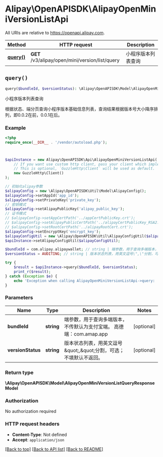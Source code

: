 # Alipay\OpenAPISDK\AlipayOpenMiniVersionListApi

All URIs are relative to https://openapi.alipay.com.

Method | HTTP request | Description
------------- | ------------- | -------------
[**query()**](AlipayOpenMiniVersionListApi.md#query) | **GET** /v3/alipay/open/mini/version/list/query | 小程序版本列表查询


## `query()`

```php
query($bundleId, $versionStatus): \Alipay\OpenAPISDK\Model\AlipayOpenMiniVersionListQueryResponseModel
```

小程序版本列表查询

根据状态、端分页查询小程序版本基础信息列表，查询结果根据版本号大小降序排列，即0.0.2在前，0.0.1在后。

### Example

```php
<?php
require_once(__DIR__ . '/vendor/autoload.php');



$apiInstance = new Alipay\OpenAPISDK\Api\AlipayOpenMiniVersionListApi(
    // If you want use custom http client, pass your client which implements `GuzzleHttp\ClientInterface`.
    // This is optional, `GuzzleHttp\Client` will be used as default.
    new GuzzleHttp\Client()
);

// 初始化alipay参数
$alipayConfig = new \Alipay\OpenAPISDK\Util\Model\AlipayConfig();
$alipayConfig->setAppId('app_id');
$alipayConfig->setPrivateKey('private_key');
// 密钥模式
$alipayConfig->setAlipayPublicKey('alipay_public_key');
// 证书模式
// $alipayConfig->setAppCertPath('../appCertPublicKey.crt');
// $alipayConfig->setAlipayPublicCertPath('../alipayCertPublicKey_RSA2.crt');
// $alipayConfig->setRootCertPath('../alipayRootCert.crt');
$alipayConfig->setEncryptKey('encrypt_key');
$alipayConfigUtil = new \Alipay\OpenAPISDK\Util\AlipayConfigUtil($alipayConfig);
$apiInstance->setAlipayConfigUtil($alipayConfigUtil);

$bundleId = com.alipay.alipaywallet; // string | 端参数，用于查询多端版本，不传默认为支付宝端。 高德端：com.amap.app
$versionStatus = AUDITING; // string | 版本状态列表，用英文逗号\",\"分割，可选；不填默认不返回。

try {
    $result = $apiInstance->query($bundleId, $versionStatus);
    print_r($result);
} catch (Exception $e) {
    echo 'Exception when calling AlipayOpenMiniVersionListApi->query: ', $e->getMessage(), PHP_EOL;
}
```

### Parameters

Name | Type | Description  | Notes
------------- | ------------- | ------------- | -------------
 **bundleId** | **string**| 端参数，用于查询多端版本，不传默认为支付宝端。 高德端：com.amap.app | [optional]
 **versionStatus** | **string**| 版本状态列表，用英文逗号\&quot;,\&quot;分割，可选；不填默认不返回。 | [optional]

### Return type

**\Alipay\OpenAPISDK\Model\AlipayOpenMiniVersionListQueryResponseModel**

### Authorization

No authorization required

### HTTP request headers

- **Content-Type**: Not defined
- **Accept**: `application/json`

[[Back to top]](#) [[Back to API list]](../../README.md#api-endpoints)
[[Back to README]](../../README.md)
